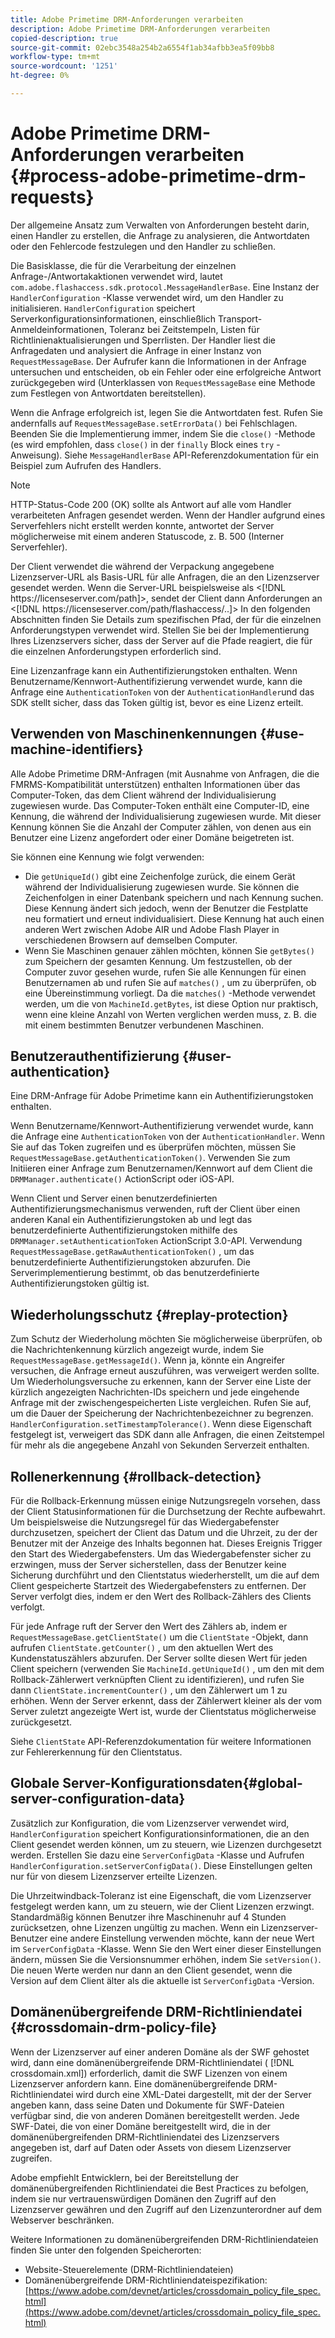 ```yaml
---
title: Adobe Primetime DRM-Anforderungen verarbeiten
description: Adobe Primetime DRM-Anforderungen verarbeiten
copied-description: true
source-git-commit: 02ebc3548a254b2a6554f1ab34afbb3ea5f09bb8
workflow-type: tm+mt
source-wordcount: '1251'
ht-degree: 0%

---
```


# Adobe Primetime DRM-Anforderungen verarbeiten {#process-adobe-primetime-drm-requests}

Der allgemeine Ansatz zum Verwalten von Anforderungen besteht darin, einen Handler zu erstellen, die Anfrage zu analysieren, die Antwortdaten oder den Fehlercode festzulegen und den Handler zu schließen.

Die Basisklasse, die für die Verarbeitung der einzelnen Anfrage-/Antwortakaktionen verwendet wird, lautet `com.adobe.flashaccess.sdk.protocol.MessageHandlerBase`. Eine Instanz der `HandlerConfiguration` -Klasse verwendet wird, um den Handler zu initialisieren. `HandlerConfiguration` speichert Serverkonfigurationsinformationen, einschließlich Transport-Anmeldeinformationen, Toleranz bei Zeitstempeln, Listen für Richtlinienaktualisierungen und Sperrlisten. Der Handler liest die Anfragedaten und analysiert die Anfrage in einer Instanz von `RequestMessageBase`. Der Aufrufer kann die Informationen in der Anfrage untersuchen und entscheiden, ob ein Fehler oder eine erfolgreiche Antwort zurückgegeben wird (Unterklassen von `RequestMessageBase` eine Methode zum Festlegen von Antwortdaten bereitstellen).

Wenn die Anfrage erfolgreich ist, legen Sie die Antwortdaten fest. Rufen Sie andernfalls auf `RequestMessageBase.setErrorData()` bei Fehlschlagen. Beenden Sie die Implementierung immer, indem Sie die `close()` -Methode (es wird empfohlen, dass `close()` in der `finally` Block eines `try` -Anweisung). Siehe `MessageHandlerBase` API-Referenzdokumentation für ein Beispiel zum Aufrufen des Handlers.

>[!NOTE]
>
>HTTP-Status-Code 200 (OK) sollte als Antwort auf alle vom Handler verarbeiteten Anfragen gesendet werden. Wenn der Handler aufgrund eines Serverfehlers nicht erstellt werden konnte, antwortet der Server möglicherweise mit einem anderen Statuscode, z. B. 500 (Interner Serverfehler).

Der Client verwendet die während der Verpackung angegebene Lizenzserver-URL als Basis-URL für alle Anfragen, die an den Lizenzserver gesendet werden. Wenn die Server-URL beispielsweise als &lt;[!DNL ht<span></span>tps://licenseserver.com/path]>, sendet der Client dann Anforderungen an &lt;[!DNL ht<span></span>tps://licenseserver.com/path/flashaccess/..]> In den folgenden Abschnitten finden Sie Details zum spezifischen Pfad, der für die einzelnen Anforderungstypen verwendet wird. Stellen Sie bei der Implementierung Ihres Lizenzservers sicher, dass der Server auf die Pfade reagiert, die für die einzelnen Anforderungstypen erforderlich sind.

Eine Lizenzanfrage kann ein Authentifizierungstoken enthalten. Wenn Benutzername/Kennwort-Authentifizierung verwendet wurde, kann die Anfrage eine `AuthenticationToken` von der `AuthenticationHandler`und das SDK stellt sicher, dass das Token gültig ist, bevor es eine Lizenz erteilt.

## Verwenden von Maschinenkennungen {#use-machine-identifiers}

Alle Adobe Primetime DRM-Anfragen (mit Ausnahme von Anfragen, die die FMRMS-Kompatibilität unterstützen) enthalten Informationen über das Computer-Token, das dem Client während der Individualisierung zugewiesen wurde. Das Computer-Token enthält eine Computer-ID, eine Kennung, die während der Individualisierung zugewiesen wurde. Mit dieser Kennung können Sie die Anzahl der Computer zählen, von denen aus ein Benutzer eine Lizenz angefordert oder einer Domäne beigetreten ist.

Sie können eine Kennung wie folgt verwenden:

* Die `getUniqueId()` gibt eine Zeichenfolge zurück, die einem Gerät während der Individualisierung zugewiesen wurde. Sie können die Zeichenfolgen in einer Datenbank speichern und nach Kennung suchen. Diese Kennung ändert sich jedoch, wenn der Benutzer die Festplatte neu formatiert und erneut individualisiert. Diese Kennung hat auch einen anderen Wert zwischen Adobe AIR und Adobe Flash Player in verschiedenen Browsern auf demselben Computer.
* Wenn Sie Maschinen genauer zählen möchten, können Sie `getBytes()` zum Speichern der gesamten Kennung. Um festzustellen, ob der Computer zuvor gesehen wurde, rufen Sie alle Kennungen für einen Benutzernamen ab und rufen Sie auf `matches()` , um zu überprüfen, ob eine Übereinstimmung vorliegt. Da die `matches()` -Methode verwendet werden, um die von `MachineId.getBytes`, ist diese Option nur praktisch, wenn eine kleine Anzahl von Werten verglichen werden muss, z. B. die mit einem bestimmten Benutzer verbundenen Maschinen.

## Benutzerauthentifizierung {#user-authentication}

Eine DRM-Anfrage für Adobe Primetime kann ein Authentifizierungstoken enthalten.

Wenn Benutzername/Kennwort-Authentifizierung verwendet wurde, kann die Anfrage eine `AuthenticationToken` von der `AuthenticationHandler`. Wenn Sie auf das Token zugreifen und es überprüfen möchten, müssen Sie `RequestMessageBase.getAuthenticationToken()`. Verwenden Sie zum Initiieren einer Anfrage zum Benutzernamen/Kennwort auf dem Client die `DRMManager.authenticate()` ActionScript oder iOS-API.

Wenn Client und Server einen benutzerdefinierten Authentifizierungsmechanismus verwenden, ruft der Client über einen anderen Kanal ein Authentifizierungstoken ab und legt das benutzerdefinierte Authentifizierungstoken mithilfe des `DRMManager.setAuthenticationToken` ActionScript 3.0-API. Verwendung `RequestMessageBase.getRawAuthenticationToken()` , um das benutzerdefinierte Authentifizierungstoken abzurufen. Die Serverimplementierung bestimmt, ob das benutzerdefinierte Authentifizierungstoken gültig ist.

## Wiederholungsschutz {#replay-protection}

Zum Schutz der Wiederholung möchten Sie möglicherweise überprüfen, ob die Nachrichtenkennung kürzlich angezeigt wurde, indem Sie `RequestMessageBase.getMessageId()`. Wenn ja, könnte ein Angreifer versuchen, die Anfrage erneut auszuführen, was verweigert werden sollte. Um Wiederholungsversuche zu erkennen, kann der Server eine Liste der kürzlich angezeigten Nachrichten-IDs speichern und jede eingehende Anfrage mit der zwischengespeicherten Liste vergleichen. Rufen Sie auf, um die Dauer der Speicherung der Nachrichtenbezeichner zu begrenzen. `HandlerConfiguration.setTimestampTolerance()`. Wenn diese Eigenschaft festgelegt ist, verweigert das SDK dann alle Anfragen, die einen Zeitstempel für mehr als die angegebene Anzahl von Sekunden Serverzeit enthalten.

## Rollenerkennung {#rollback-detection}

Für die Rollback-Erkennung müssen einige Nutzungsregeln vorsehen, dass der Client Statusinformationen für die Durchsetzung der Rechte aufbewahrt. Um beispielsweise die Nutzungsregel für das Wiedergabefenster durchzusetzen, speichert der Client das Datum und die Uhrzeit, zu der der Benutzer mit der Anzeige des Inhalts begonnen hat. Dieses Ereignis Trigger den Start des Wiedergabefensters. Um das Wiedergabefenster sicher zu erzwingen, muss der Server sicherstellen, dass der Benutzer keine Sicherung durchführt und den Clientstatus wiederherstellt, um die auf dem Client gespeicherte Startzeit des Wiedergabefensters zu entfernen. Der Server verfolgt dies, indem er den Wert des Rollback-Zählers des Clients verfolgt.

Für jede Anfrage ruft der Server den Wert des Zählers ab, indem er `RequestMessageBase.getClientState()` um die `ClientState` -Objekt, dann aufrufen `ClientState.getCounter()` , um den aktuellen Wert des Kundenstatuszählers abzurufen. Der Server sollte diesen Wert für jeden Client speichern (verwenden Sie `MachineId.getUniqueId()` , um den mit dem Rollback-Zählerwert verknüpften Client zu identifizieren), und rufen Sie dann `ClientState.incrementCounter()` , um den Zählerwert um 1 zu erhöhen. Wenn der Server erkennt, dass der Zählerwert kleiner als der vom Server zuletzt angezeigte Wert ist, wurde der Clientstatus möglicherweise zurückgesetzt.

Siehe `ClientState` API-Referenzdokumentation für weitere Informationen zur Fehlererkennung für den Clientstatus.

## Globale Server-Konfigurationsdaten{#global-server-configuration-data}

Zusätzlich zur Konfiguration, die vom Lizenzserver verwendet wird, `HandlerConfiguration` speichert Konfigurationsinformationen, die an den Client gesendet werden können, um zu steuern, wie Lizenzen durchgesetzt werden. Erstellen Sie dazu eine `ServerConfigData` -Klasse und Aufrufen `HandlerConfiguration.setServerConfigData()`. Diese Einstellungen gelten nur für von diesem Lizenzserver erteilte Lizenzen.

Die Uhrzeitwindback-Toleranz ist eine Eigenschaft, die vom Lizenzserver festgelegt werden kann, um zu steuern, wie der Client Lizenzen erzwingt. Standardmäßig können Benutzer ihre Maschinenuhr auf 4 Stunden zurücksetzen, ohne Lizenzen ungültig zu machen. Wenn ein Lizenzserver-Benutzer eine andere Einstellung verwenden möchte, kann der neue Wert im `ServerConfigData` -Klasse. Wenn Sie den Wert einer dieser Einstellungen ändern, müssen Sie die Versionsnummer erhöhen, indem Sie `setVersion()`. Die neuen Werte werden nur dann an den Client gesendet, wenn die Version auf dem Client älter als die aktuelle ist `ServerConfigData` -Version.

## Domänenübergreifende DRM-Richtliniendatei {#crossdomain-drm-policy-file}

Wenn der Lizenzserver auf einer anderen Domäne als der SWF gehostet wird, dann eine domänenübergreifende DRM-Richtliniendatei ( [!DNL crossdomain.xml]) erforderlich, damit die SWF Lizenzen von einem Lizenzserver anfordern kann. Eine domänenübergreifende DRM-Richtliniendatei wird durch eine XML-Datei dargestellt, mit der der Server angeben kann, dass seine Daten und Dokumente für SWF-Dateien verfügbar sind, die von anderen Domänen bereitgestellt werden. Jede SWF-Datei, die von einer Domäne bereitgestellt wird, die in der domänenübergreifenden DRM-Richtliniendatei des Lizenzservers angegeben ist, darf auf Daten oder Assets von diesem Lizenzserver zugreifen.

Adobe empfiehlt Entwicklern, bei der Bereitstellung der domänenübergreifenden Richtliniendatei die Best Practices zu befolgen, indem sie nur vertrauenswürdigen Domänen den Zugriff auf den Lizenzserver gewähren und den Zugriff auf den Lizenzunterordner auf dem Webserver beschränken.

Weitere Informationen zu domänenübergreifenden DRM-Richtliniendateien finden Sie unter den folgenden Speicherorten:

* Website-Steuerelemente (DRM-Richtliniendateien)
* Domänenübergreifende DRM-Richtliniendateispezifikation: [https://www.adobe.com/devnet/articles/crossdomain_policy_file_spec.html](https://www.adobe.com/devnet/articles/crossdomain_policy_file_spec.html)
